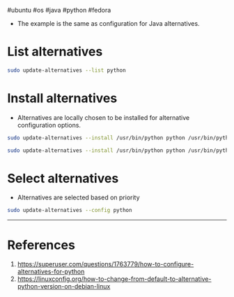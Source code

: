 #ubuntu #os #java #python #fedora  

- The example is the same as configuration for Java alternatives.
# List alternatives
```bash title='List alternatives command'
sudo update-alternatives --list python
```

# Install alternatives
- Alternatives are locally chosen to be installed for alternative configuration options.
```bash title='Locally install alternatives'
sudo update-alternatives --install /usr/bin/python python /usr/bin/python2.7 1

sudo update-alternatives --install /usr/bin/python python /usr/bin/python3.4 2
```

# Select alternatives
- Alternatives are selected based on priority
```bash title='Update alternatives for language version'
sudo update-alternatives --config python
```

---
# References
1. https://superuser.com/questions/1763779/how-to-configure-alternatives-for-python
2. https://linuxconfig.org/how-to-change-from-default-to-alternative-python-version-on-debian-linux